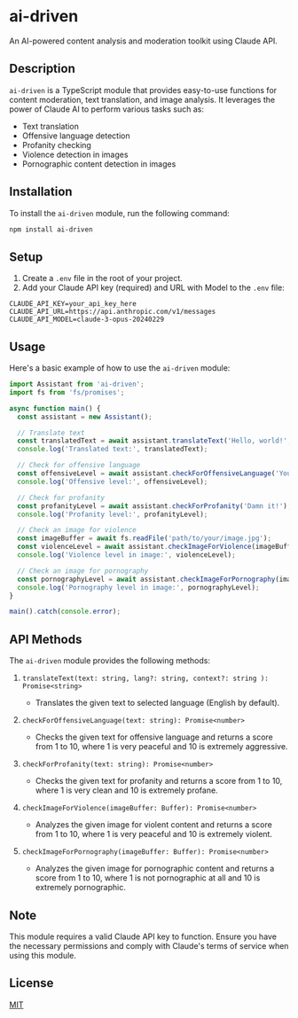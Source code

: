 # ai-driven

An AI-powered content analysis and moderation toolkit using Claude API.

## Description

`ai-driven` is a TypeScript module that provides easy-to-use functions for content moderation, text translation, and image analysis. It leverages the power of Claude AI to perform various tasks such as:

- Text translation
- Offensive language detection
- Profanity checking
- Violence detection in images
- Pornographic content detection in images

## Installation

To install the `ai-driven` module, run the following command:

```bash
npm install ai-driven
```

## Setup

1. Create a `.env` file in the root of your project.
2. Add your Claude API key (required) and URL with Model to the `.env` file:

```
CLAUDE_API_KEY=your_api_key_here
CLAUDE_API_URL=https://api.anthropic.com/v1/messages
CLAUDE_API_MODEL=claude-3-opus-20240229
```

## Usage

Here's a basic example of how to use the `ai-driven` module:

```typescript
import Assistant from 'ai-driven';
import fs from 'fs/promises';

async function main() {
  const assistant = new Assistant();

  // Translate text
  const translatedText = await assistant.translateText('Hello, world!', 'it');
  console.log('Translated text:', translatedText);

  // Check for offensive language
  const offensiveLevel = await assistant.checkForOffensiveLanguage('You are stupid!');
  console.log('Offensive level:', offensiveLevel);

  // Check for profanity
  const profanityLevel = await assistant.checkForProfanity('Damn it!');
  console.log('Profanity level:', profanityLevel);

  // Check an image for violence
  const imageBuffer = await fs.readFile('path/to/your/image.jpg');
  const violenceLevel = await assistant.checkImageForViolence(imageBuffer);
  console.log('Violence level in image:', violenceLevel);

  // Check an image for pornography
  const pornographyLevel = await assistant.checkImageForPornography(imageBuffer);
  console.log('Pornography level in image:', pornographyLevel);
}

main().catch(console.error);
```

## API Methods

The `ai-driven` module provides the following methods:

1. `translateText(text: string, lang?: string, context?: string ): Promise<string>`
   - Translates the given text to selected language (English by default).

2. `checkForOffensiveLanguage(text: string): Promise<number>`
   - Checks the given text for offensive language and returns a score from 1 to 10, where 1 is very peaceful and 10 is extremely aggressive.

3. `checkForProfanity(text: string): Promise<number>`
   - Checks the given text for profanity and returns a score from 1 to 10, where 1 is very clean and 10 is extremely profane.

4. `checkImageForViolence(imageBuffer: Buffer): Promise<number>`
   - Analyzes the given image for violent content and returns a score from 1 to 10, where 1 is very peaceful and 10 is extremely violent.

5. `checkImageForPornography(imageBuffer: Buffer): Promise<number>`
   - Analyzes the given image for pornographic content and returns a score from 1 to 10, where 1 is not pornographic at all and 10 is extremely pornographic.

## Note

This module requires a valid Claude API key to function. Ensure you have the necessary permissions and comply with Claude's terms of service when using this module.

## License

[MIT](https://choosealicense.com/licenses/mit/)
